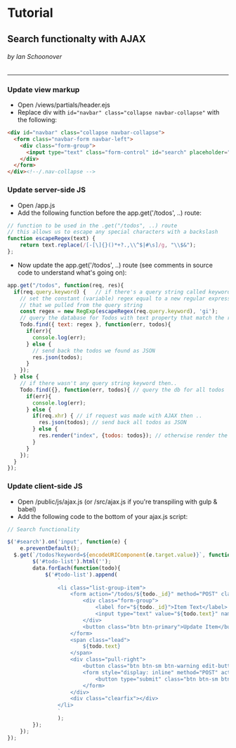 # Tutorial
## Search functionalty with AJAX
###### by Ian Schoonover

----

### Update view markup
- Open /views/partials/header.ejs
- Replace div with `id="navbar" class="collapse navbar-collapse"` with the following:

```html
<div id="navbar" class="collapse navbar-collapse">
  <form class="navbar-form navbar-left">
    <div class="form-group">
      <input type="text" class="form-control" id="search" placeholder="Search">
    </div>
  </form>
</div><!--/.nav-collapse -->
```

### Update server-side JS
- Open /app.js
- Add the following function before the app.get('/todos', ..) route:

```js
// function to be used in the .get("/todos", ..) route
// this allows us to escape any special characters with a backslash
function escapeRegex(text) {
    return text.replace(/[-[\]{}()*+?.,\\^$|#\s]/g, "\\$&");
};
```

- Now update the app.get('/todos', ..) route (see comments in source code to understand what's going on):


```js
app.get("/todos", function(req, res){
  if(req.query.keyword) {   // if there's a query string called keyword then..
    // set the constant (variable) regex equal to a new regular expression created from the keyword 
    // that we pulled from the query string
    const regex = new RegExp(escapeRegex(req.query.keyword), 'gi'); 
    // query the database for Todos with text property that match the regular expression version of the search keyword
    Todo.find({ text: regex }, function(err, todos){
      if(err){
        console.log(err);
      } else {
      	// send back the todos we found as JSON
        res.json(todos);
      }
    });
  } else {
  	// if there wasn't any query string keyword then..
    Todo.find({}, function(err, todos){ // query the db for all todos
      if(err){
        console.log(err);
      } else {
        if(req.xhr) { // if request was made with AJAX then ..
          res.json(todos); // send back all todos as JSON
        } else {
          res.render("index", {todos: todos}); // otherwise render the index view and pass in all todos with EJS
        }
      }
    });
  }
});
```

### Update client-side JS
- Open /public/js/ajax.js (or /src/ajax.js if you're transpiling with gulp & babel)
- Add the following code to the bottom of your ajax.js script:

```js
// Search functionality

$('#search').on('input', function(e) {
	e.preventDefault();
  $.get(`/todos?keyword=${encodeURIComponent(e.target.value)}`, function(data) {
		$('#todo-list').html('');
		data.forEach(function(todo){
			$('#todo-list').append(
				`
				<li class="list-group-item">
					<form action="/todos/${todo._id}" method="POST" class="edit-item-form">
						<div class="form-group">
							<label for="${todo._id}">Item Text</label>
							<input type="text" value="${todo.text}" name="todo[text]" class="form-control" id="${todo._id}">
						</div>
						<button class="btn btn-primary">Update Item</button>
					</form>
					<span class="lead">
						${todo.text}
					</span>
					<div class="pull-right">
						<button class="btn btn-sm btn-warning edit-button">Edit</button>
						<form style="display: inline" method="POST" action="/todos/${todo._id}" class="delete-item-form">
							<button type="submit" class="btn btn-sm btn-danger">Delete</button>
						</form>
					</div>
					<div class="clearfix"></div>
				</li>
				`
				);
		});
	});
});
```
